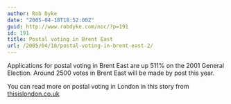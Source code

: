 ```yaml
---
author: Rob Dyke
date: "2005-04-18T18:52:00Z"
guid: http://www.robdyke.com/noc/?p=191
id: 191
title: Postal voting in Brent East
url: /2005/04/18/postal-voting-in-brent-east-2/
---
```

Applications for postal voting in Brent East are up 511% on the 2001 General Election. Around 2500 votes in Brent East will be made by post this year.

You can read more on postal voting in London in this story from [thisislondon.co.uk](http://www.thisislondon.co.uk/news/articles/17945752)